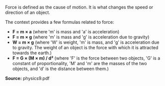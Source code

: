 Force is defined as the cause of motion. It is what changes the speed or direction of an object.

The context provides a few formulas related to force:

*   **F = m × a** (where 'm' is mass and 'a' is acceleration)
*   **F = m × g** (where 'm' is mass and 'g' is acceleration due to gravity)
*   **W = m × g** (where 'W' is weight, 'm' is mass, and 'g' is acceleration due to gravity. The weight of an object is the force with which it is attracted towards the earth.)
*   **F = G × (M × m) / d²** (where 'F' is the force between two objects, 'G' is a constant of proportionality, 'M' and 'm' are the masses of the two objects, and 'd' is the distance between them.)

**Source:** physics9.pdf